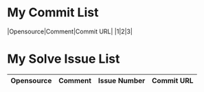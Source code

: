 # My Commit List
|Opensource|Comment|Commit URL|
|1|2|3|

# My Solve Issue List
|Opensource|Comment|Issue Number|Commit URL|
|-|-|-|-|
